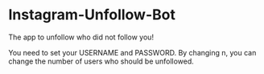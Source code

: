 # Instagram-Unfollow-Bot
The app to unfollow who did not follow you!

You need to set your USERNAME and PASSWORD.
By changing n, you can change the number of users who should be unfollowed.
